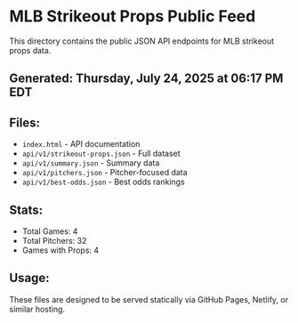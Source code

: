 # MLB Strikeout Props Public Feed

This directory contains the public JSON API endpoints for MLB strikeout props data.

## Generated: Thursday, July 24, 2025 at 06:17 PM EDT

## Files:
- `index.html` - API documentation
- `api/v1/strikeout-props.json` - Full dataset
- `api/v1/summary.json` - Summary data
- `api/v1/pitchers.json` - Pitcher-focused data  
- `api/v1/best-odds.json` - Best odds rankings

## Stats:
- Total Games: 4
- Total Pitchers: 32
- Games with Props: 4

## Usage:
These files are designed to be served statically via GitHub Pages, Netlify, or similar hosting.
